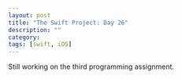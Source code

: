 ```yaml
---
layout: post
title: "The Swift Project: Day 26"
description: ""
category:
tags: [swift, iOS]
---
```


Still working on the third programming assignment.
